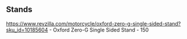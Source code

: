 ## Stands

https://www.revzilla.com/motorcycle/oxford-zero-g-single-sided-stand?sku_id=10185604 -  Oxford Zero-G Single Sided Stand - 150 